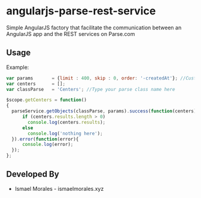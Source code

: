 # angularjs-parse-rest-service
Simple AngularJS factory that facilitate the communication between an AngularJS app and the REST services on Parse.com

Usage
-----

Example:
```javascript
var params 		 = {limit : 400, skip : 0, order: '-createdAt'}; //Customize your query here
var centers      = [];
var classParse   = 'Centers'; //Type your parse class name here

$scope.getCenters = function()
{
  parseService.getObjects(classParse, params).success(function(centers){
      if (centers.results.length > 0) 
        console.log(centers.results);
      else
        console.log('nothing here');
  }).error(function(error){
      console.log(error);
  });
};
```

Developed By
------------

* Ismael Morales - ismaelmorales.xyz

